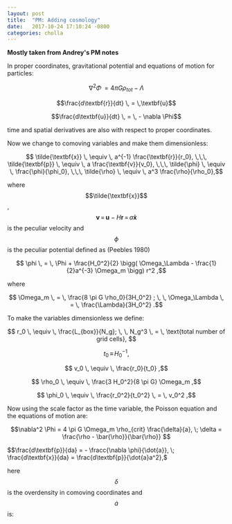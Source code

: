 ```yaml
---
layout: post
title:  "PM: Adding cosmology"
date:   2017-10-24 17:10:24 -0800
categories: cholla
---
```



**Mostly taken from Andrey's PM notes**

In proper coordinates, gravitational potential and equations of motion for particles:

$$\nabla^2 \Phi \, = 4 \pi G \rho_{tot} - \Lambda $$

$$\frac{d\textbf{r}}{dt} \, = \,\textbf{u}$$

$$\frac{d\textbf{u}}{dt} \, = \, - \nabla \Phi$$  

time and spatial derivatives are also with respect to proper coordinates.


Now we change to comoving variables and make them dimensionless:


$$ \tilde{\textbf{x}} \, \equiv  \, a^{-1} \frac{\textbf{r}}{r_0}, \,\,\, \tilde{\textbf{p}} \, \equiv  \, a \frac{\textbf{v}}{v_0}, \,\,\, \tilde{\phi} \, \equiv  \, \frac{\phi}{\phi_0},
 \,\,\,  \tilde{\rho} \, \equiv  \, a^3 \frac{\rho}{\rho_0},$$

where $$\tilde{\textbf{x}}$$, $$\textbf{v}  \, = \, \textbf{u} - H\textbf{r} \, = \, a\mathbf{ \dot{x} }$$  is the peculiar velocity and $$\phi$$ is the peculiar potential defined as (Peebles 1980)

$$ \phi \, = \, \Phi +  \frac{H_0^2}{2} \bigg( \Omega_\Lambda - \frac{1}{2}a^{-3} \Omega_m \bigg) r^2 ,$$

where

$$ \Omega_m \, = \, \frac{8 \pi G \rho_0}{3H_0^2} ; \, \, \Omega_\Lambda \, = \, \frac{\Lambda}{3H_0^2}  .$$

To make the variables dimensionless we define:

$$ r_0 \, \equiv \, \frac{L_{box}}{N_g}; \, \, N_g^3 \, = \, \text{total number of grid cells}, $$

$$ t_0 \, \equiv \, H_0^{-1} ,$$

$$ v_0 \, \equiv \, \frac{r_0}{t_0} ,$$

$$ \rho_0 \, \equiv \, \frac{3 H_0^2}{8 \pi G} \Omega_m ,$$

$$ \phi_0 \, \equiv \, \frac{r_0^2}{t_0^2} \, = \, v_0^2 ,$$

Now using the scale factor as the time variable, the Poisson equation and the equations of motion are:

$$\nabla^2 \Phi  = 4 \pi G \Omega_m \rho_{crit} \frac{\delta}{a}, \; \delta  =  \frac{\rho - \bar{\rho}}{\bar{\rho}}  $$


$$\frac{d\textbf{p}}{da}  = - \fracc{\nabla \phi}{\dot{a}}, \; \frac{d\textbf{x}}{da}  =  \frac{d\textbf{p}}{\dot{a}a^2},$

here $$\delta$$ is the overdensity in comoving coordinates and $$\dot{a}$$ is:
